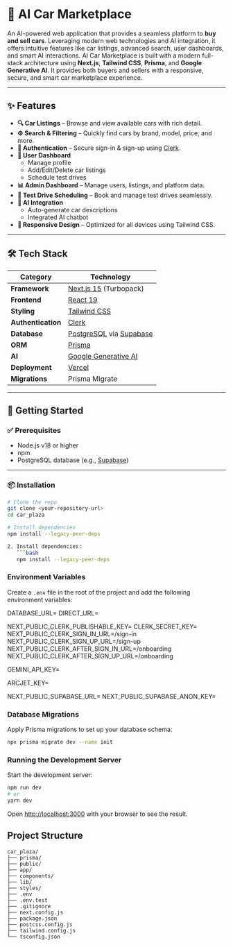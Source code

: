 # 🚗 AI Car Marketplace

An AI-powered web application that provides a seamless platform to **buy and sell cars**. Leveraging modern web technologies and AI integration, it offers intuitive features like car listings, advanced search, user dashboards, and smart AI interactions.
AI Car Marketplace is built with a modern full-stack architecture using **Next.js**, **Tailwind CSS**, **Prisma**, and **Google Generative AI**. It provides both buyers and sellers with a responsive, secure, and smart car marketplace experience.

---

## ✨ Features

- **🔍 Car Listings** – Browse and view available cars with rich detail.
- **⚙️ Search & Filtering** – Quickly find cars by brand, model, price, and more.
- **🔐 Authentication** – Secure sign-in & sign-up using [Clerk](https://clerk.dev).
- **👤 User Dashboard**
  - Manage profile
  - Add/Edit/Delete car listings
  - Schedule test drives
- **📊 Admin Dashboard** – Manage users, listings, and platform data.
- **📅 Test Drive Scheduling** – Book and manage test drives seamlessly.
- **🤖 AI Integration**
  - Auto-generate car descriptions
  - Integrated AI chatbot
- **📱 Responsive Design** – Optimized for all devices using Tailwind CSS.

---

## 🛠 Tech Stack

| Category          | Technology               |
|------------------|---------------------------|
| **Framework**     | [Next.js 15](https://nextjs.org) (Turbopack) |
| **Frontend**      | [React 19](https://reactjs.org) |
| **Styling**       | [Tailwind CSS](https://tailwindcss.com) |
| **Authentication**| [Clerk](https://clerk.dev) |
| **Database**      | [PostgreSQL](https://www.postgresql.org) via [Supabase](https://supabase.com) |
| **ORM**           | [Prisma](https://www.prisma.io) |
| **AI**            | [Google Generative AI](https://ai.google/discover/generative-ai/) |
| **Deployment**    | [Vercel](https://vercel.com) |
| **Migrations**    | Prisma Migrate            |

---

## 🚀 Getting Started

### ✅ Prerequisites

- Node.js v18 or higher
- npm
- PostgreSQL database (e.g., [Supabase](https://supabase.com))

---

### 📦 Installation

```bash
# Clone the repo
git clone <your-repository-url>
cd car_plaza

# Install dependencies
npm install --legacy-peer-deps

2. Install dependencies:
   ```bash
   npm install --legacy-peer-deps
   ```

### Environment Variables

Create a `.env` file in the root of the project and add the following environment variables:

DATABASE_URL=
DIRECT_URL=

NEXT_PUBLIC_CLERK_PUBLISHABLE_KEY=
CLERK_SECRET_KEY=
NEXT_PUBLIC_CLERK_SIGN_IN_URL=/sign-in
NEXT_PUBLIC_CLERK_SIGN_UP_URL=/sign-up
NEXT_PUBLIC_CLERK_AFTER_SIGN_IN_URL=/onboarding
NEXT_PUBLIC_CLERK_AFTER_SIGN_UP_URL=/onboarding

GEMINI_API_KEY=

ARCJET_KEY=


NEXT_PUBLIC_SUPABASE_URL=
NEXT_PUBLIC_SUPABASE_ANON_KEY=

### Database Migrations

Apply Prisma migrations to set up your database schema:

```bash
npx prisma migrate dev --name init
```

### Running the Development Server

Start the development server:

```bash
npm run dev
# or
yarn dev
```

Open [http://localhost:3000](http://localhost:3000) with your browser to see the result.

## Project Structure

    car_plaza/
    ├── prisma/
    ├── public/
    ├── app/
    ├── components/
    ├── lib/
    ├── styles/
    ├── .env
    ├── .env.test
    ├── .gitignore
    ├── next.config.js
    ├── package.json
    ├── postcss.config.js
    ├── tailwind.config.js
    └── tsconfig.json
